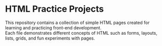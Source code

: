 # HTML Practice Projects

This repository contains a collection of simple HTML pages created for learning and practicing front-end development.  
Each file demonstrates different concepts of HTML such as forms, layouts, lists, grids, and fun experiments with pages.


